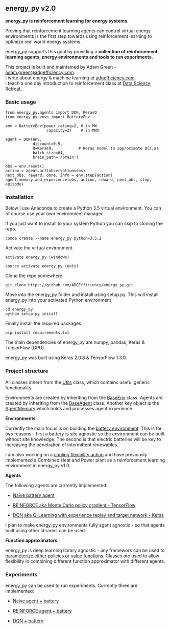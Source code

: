 ## energy_py v2.0

**energy_py is reinforcement learning for energy systems.**

Proving that reinforcement learning agents can control virtual energy environments is the first step towards using reinforcement learning to optimize real world energy systems.

energy_py supports this goal by providing a **collection of reinforcement learning agents, energy environments and tools to run experiments.**

This project is built and maintained by Adam Green - [adam.green@adgefficiency.com](adam.green@adgefficiency.com).  
I write about energy & machine learning at [adgefficiency.com](http://adgefficiency.com/).  
I teach a one day introduction to reinforcement class at [Data Science Retreat.]('https://github.com/ADGEfficiency/DSR_RL')

### Basic usage
```
from energy_py.agents import DQN, KerasQ
from energy_py.envs import BatteryEnv

env = BatteryEnv(power_rating=2, # in MW
                  capacity=2)    # in MWh

agent = DQN(env,
            discount=0.9,
            Q=KerasQ,           # Keras model to approximate Q(s,a)
            batch_size=64,
            brain_path='/brain')

obs = env.reset()
action = agent.act(observation=obs)
next_obs, reward, done, info = env.step(action)
agent.memory.add_experience(obs, action, reward, next_obs, step, episode)

```

### Installation
Below I use Anaconda to create a Python 3.5 virtual environment.  You can of course use your own environment manager.

If you just want to install to your system Python you can skip to cloning the repo.  
```
conda create --name energy_py python=3.5.2
```
Activate the virtual environment
```
activate energy_py (windows)

source activate energy_py (unix)
```
Clone the repo somewhere
```
git clone https://github.com/ADGEfficiency/energy_py.git
```
Move into the energy_py folder and install using setup.py.  This will install energy_py into your activated Python environment
```
cd energy_py
python setup.py install
```
Finally install the required packages
```
pip install requirements.txt
```
The main dependencies of energy_py are numpy, pandas, Keras & TensorFlow (GPU).  

energy_py was built using Keras 2.0.8 & TensorFlow 1.3.0.  

### Project structure

All classes inherit from the [Utils](https://github.com/ADGEfficiency/energy_py/blob/master/energy_py/main/scripts/utils.py) class, which contains useful generic functionality.

Environments are created by inheriting from the [BaseEnv](https://github.com/ADGEfficiency/energy_py/blob/master/energy_py/envs/env_core.py) class.  Agents are created by inheriting from the [BaseAgent](https://github.com/ADGEfficiency/energy_py/blob/master/energy_py/agents/agent_core.py) class.  Another key object is the [AgentMemory](https://github.com/ADGEfficiency/energy_py/blob/master/energy_py/agents/memory.py) which holds and processes agent experience.  

**Environments**

Currently the main focus is on building the [battery environment](https://github.com/ADGEfficiency/energy_py/tree/master/energy_py/envs/battery).  This is for two reasons - first a battery is site agnostic so the environment can be built without site knowledge.  The second is that electric batteries will be key to increasing the penetration of intermittent renewables.

I am also working on a [cooling flexibility action](https://github.com/ADGEfficiency/energy_py/tree/master/energy_py/envs/precool) and have previously implemented a Combined Heat and Power plant as a reinforcement learning environment in energy_py v1.0.

**Agents**

The following agents are currently implemented:

- [Naive battery agent](https://github.com/ADGEfficiency/energy_py/blob/master/energy_py/agents/naive/naive_battery.py)

- [REINFORCE aka Monte Carlo policy gradient - TensorFlow](https://github.com/ADGEfficiency/energy_py/blob/master/energy_py/agents/policy_based/reinforce.py)

- [DQN aka Q-Learning with experience replay and target network - Keras](https://github.com/ADGEfficiency/energy_py/blob/master/energy_py/agents/Q_learning/DQN.py)

I plan to make energy_py environments fully agent agnostic - so that agents built using other libraries can be used.

**Function approximators**

energy_py is deep learning library agnostic - any framework can be used to [parameterize either policies or value functions](https://github.com/ADGEfficiency/energy_py/tree/master/energy_py/agents/function_approximators).  Classes are used to allow flexibility in combining different function approximator with different agents.

### Experiments

energy_py can be used to run experiments.  Currently three are implemented:

- [Naive agent + battery](https://github.com/ADGEfficiency/energy_py/blob/master/energy_py/main/experiments/battery/naive/naive_battery.py)

- [REINFORCE agent + battery](https://github.com/ADGEfficiency/energy_py/blob/master/energy_py/main/experiments/battery/reinforce/reinforce_battery.py)

- [DQN + battery](https://github.com/ADGEfficiency/energy_py/blob/master/energy_py/main/experiments/battery/DQN_battery.py)
